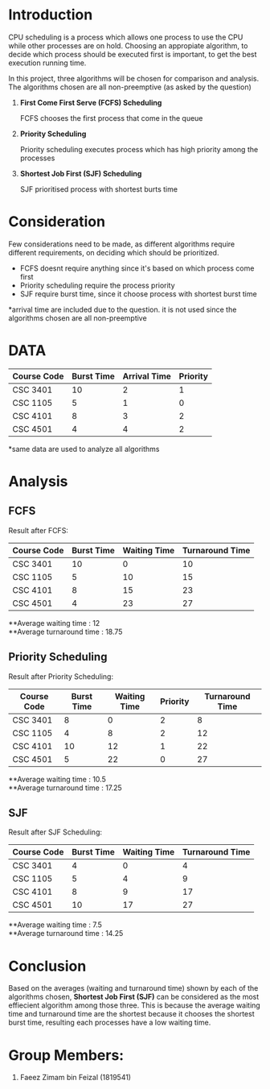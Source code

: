 # Introduction

CPU scheduling is a process which allows one process to use the CPU while other processes are on hold. Choosing an appropiate algorithm, to decide which process should be executed first is important, to get the best execution running time.

In this project, three algorithms will be chosen for comparison and analysis. The algorithms chosen are all non-preemptive (as asked by the question)

1. **First Come First Serve (FCFS) Scheduling**

    FCFS chooses the first process that come in the queue

    
2. **Priority Scheduling**

   Priority scheduling executes process which has high priority among the processes 

3. **Shortest Job First (SJF) Scheduling**
    
    SJF prioritised process with shortest burts time 




# Consideration

Few considerations need to be made, as different algorithms require different requirements, on deciding which should be prioritized.

- FCFS doesnt require anything since it's based on which process come first
- Priority scheduling require the process priority
- SJF require burst time, since it choose process with shortest burst time

*arrival time are included due to the question. it is not used since the algorithms chosen are all non-preemptive

# DATA

| Course Code | Burst Time | Arrival Time | Priority  |
|-------------|------------|--------------|-----------|
| CSC 3401    | 10         | 2            | 1         |
| CSC 1105    | 5          | 1            | 0         |
| CSC 4101    | 8          | 3            | 2         |
| CSC 4501    | 4          | 4            | 2         |

*same data are used to analyze all algorithms

# Analysis

## FCFS

Result after FCFS:

| Course Code | Burst Time | Waiting Time | Turnaround Time |
|-------------|------------|--------------|-----------------|
| CSC 3401    | 10         | 0            | 10              |
| CSC 1105    | 5          | 10           | 15              |
| CSC 4101    | 8          | 15           | 23              |
| CSC 4501    | 4          | 23           | 27              |

**Average waiting time : 12 <br />
**Average turnaround time : 18.75

## Priority Scheduling

Result after Priority Scheduling:

| Course Code | Burst Time | Waiting Time | Priority | Turnaround Time |
|-------------|------------|--------------|----------|-----------------|
| CSC 3401    | 8          | 0            | 2        | 8               |
| CSC 1105    | 4          | 8            | 2        | 12              |
| CSC 4101    | 10         | 12           | 1        | 22              |
| CSC 4501    | 5          | 22           | 0        | 27              |

**Average waiting time : 10.5 <br />
**Average turnaround time : 17.25

## SJF

Result after SJF Scheduling: 

| Course Code | Burst Time | Waiting Time | Turnaround Time |
|-------------|------------|--------------|-----------------|
| CSC 3401    | 4          | 0            | 4               |
| CSC 1105    | 5          | 4            | 9               |
| CSC 4101    | 8          | 9            | 17              |
| CSC 4501    | 10         | 17           | 27              |

**Average waiting time : 7.5 <br />
**Average turnaround time : 14.25

# Conclusion

Based on the averages (waiting and turnaround time) shown by each of the algorithms chosen, **Shortest Job First (SJF)** can be considered as the most effiecient algorithm among those three. This is because the average waiting time and turnaround time are the shortest because it chooses the shortest burst time, resulting each processes have a low waiting time.

# Group Members:

1. Faeez Zimam bin Feizal (1819541)
